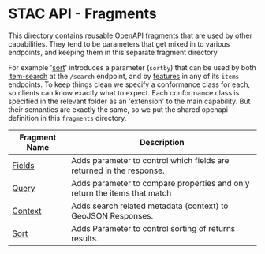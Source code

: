 # STAC API - Fragments

This directory contains reusable OpenAPI fragments that are used by other capabilities. They tend to 
be parameters that get mixed in to various endpoints, and keeping them in this separate fragment directory

For example '[sort](sort/)' introduces a parameter (`sortby`) that can be used by both [item-search](../item-search) 
at the `/search` endpoint, and by [features](../ogcapi-features) in any of its `items` endpoints. To keep
things clean we specify a conformance class for each, so clients can know exactly what to expect. Each
conformance class is specified in the relevant folder as an 'extension' to the main capability. But their
semantics are exactly the same, so we put the shared openapi definition in this `fragments` directory.

| Fragment Name                          | Description                                                                |
|----------------------------------------|----------------------------------------------------------------------------|
| [Fields](fragments/fields/README.md)   | Adds parameter to control which fields are returned in the response.       |
| [Query](fragments/query/README.md)     | Adds parameter to compare properties and only return the items that match  |
| [Context](fragments/context/README.md) | Adds search related metadata (context) to GeoJSON Responses.               |
| [Sort](fragments/sort/README.md)       | Adds Parameter to control sorting of returns results.                      | 

